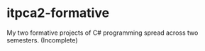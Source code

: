 # itpca2-formative
My two formative projects of C# programming spread across two semesters. (Incomplete)
